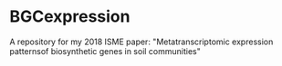# BGCexpression
A repository for my 2018 ISME paper: "Metatranscriptomic expression patternsof biosynthetic genes in soil communities"
